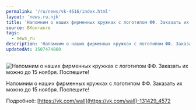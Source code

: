 ```yaml
---
permalink: '/ru/news/vk-4616/index.html'
layout: 'news.ru.njk'
title: 'Напомним о наших фирменных кружках с логотипом ФФ. Заказать их можно до 15 ноября. Поспешите! '
source: ВКонтакте
tags:
  - news_ru
description: 'Напомним о наших фирменных кружках с логотипом ФФ. Заказать их можно до 15 ноября. Поспешите!'
updatedAt: 1507474860
---
```

![Напомним о наших фирменных кружках с логотипом ФФ. Заказать их можно до 15 ноября. Поспешите!](https://sun9-43.userapi.com/impf/c841038/v841038788/27263/7Gf1O7Rd5wI.jpg?size=1000x1000&quality=96&proxy=1&sign=b3ade90a4a835bc3e0bf93ef716069c0&c_uniq_tag=HNg3-ddRLvSZ8VQCV6wacGmsAzYxLzz1hNIs_pNvksg&type=album)

Напомним о наших фирменных кружках с логотипом ФФ. Заказать их можно до 15 ноября. Поспешите!

Подробнеё: [https://vk.com/wall](https://vk.com/wall)-131429_4572
